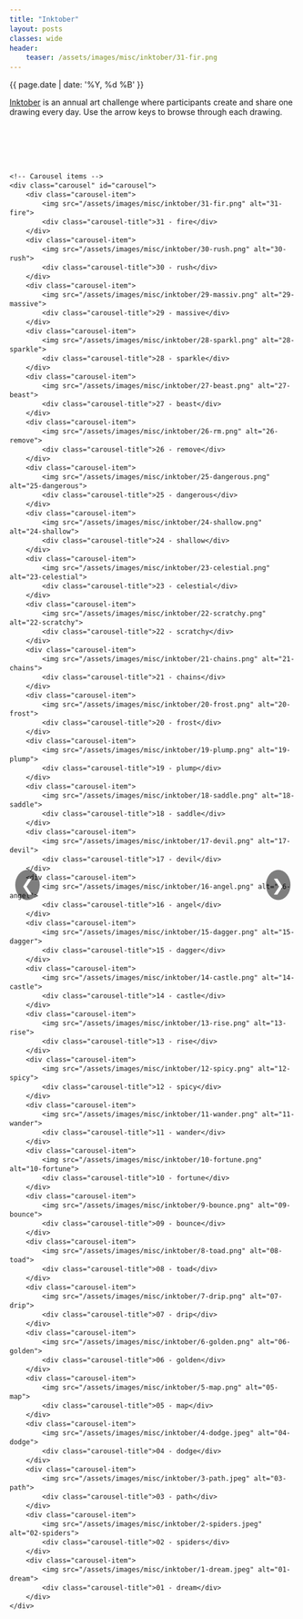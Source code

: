 ```yaml
---
title: "Inktober"
layout: posts
classes: wide
header:
    teaser: /assets/images/misc/inktober/31-fir.png
---
```


{{ page.date | date: '%Y, %d %B' }}

<style>
    /* Carousel container styling */
    .carousel-container {
        position: relative;
        width: 100%;
        max-width: 800px;
        margin: 0 auto;
        overflow: hidden;
        padding-top: 20px;
    }

    /* Carousel styling */
    .carousel {
        display: flex;
        transition: transform 0.5s ease;
    }

    .carousel-item {
        min-width: 100%;
        box-sizing: border-box;
        text-align: center;
    }

    .carousel-item img {
        width: 250px;
        height: 250px;
        object-fit: contain;
        border: 2px solid #e0e0e0;
    }

    .carousel-title {
        font-size: 1.2em;
        margin-top: 10px;
        color: #333;
    }

    /* Navigation buttons */
    .carousel-button {
        position: absolute;
        top: 50%;
        transform: translateY(-50%);
        background-color: rgba(0, 0, 0, 0.5);
        color: white;
        border: none;
        font-size: 2em;
        cursor: pointer;
        padding: 10px;
        border-radius: 50%;
        z-index: 1;
    }

    .carousel-button.left {
        left: 10px;
    }

    .carousel-button.right {
        right: 10px;
    }
</style>

<a href="https://inktober.com/">Inktober</a> is an annual art challenge where participants create and share one drawing every day. Use the arrow keys to browse through each drawing.

<br><br>

<!-- Carousel container -->
<div class="carousel-container">
    <button class="carousel-button left" onclick="moveSlide(-1)">&#10094;</button>
    <button class="carousel-button right" onclick="moveSlide(1)">&#10095;</button>

    <!-- Carousel items -->
    <div class="carousel" id="carousel">
        <div class="carousel-item">
            <img src="/assets/images/misc/inktober/31-fir.png" alt="31-fire">
            <div class="carousel-title">31 - fire</div>
        </div>
        <div class="carousel-item">
            <img src="/assets/images/misc/inktober/30-rush.png" alt="30-rush">
            <div class="carousel-title">30 - rush</div>
        </div>
        <div class="carousel-item">
            <img src="/assets/images/misc/inktober/29-massiv.png" alt="29-massive">
            <div class="carousel-title">29 - massive</div>
        </div>
        <div class="carousel-item">
            <img src="/assets/images/misc/inktober/28-sparkl.png" alt="28-sparkle">
            <div class="carousel-title">28 - sparkle</div>
        </div>
        <div class="carousel-item">
            <img src="/assets/images/misc/inktober/27-beast.png" alt="27-beast">
            <div class="carousel-title">27 - beast</div>
        </div>
        <div class="carousel-item">
            <img src="/assets/images/misc/inktober/26-rm.png" alt="26-remove">
            <div class="carousel-title">26 - remove</div>
        </div>
        <div class="carousel-item">
            <img src="/assets/images/misc/inktober/25-dangerous.png" alt="25-dangerous">
            <div class="carousel-title">25 - dangerous</div>
        </div>
        <div class="carousel-item">
            <img src="/assets/images/misc/inktober/24-shallow.png" alt="24-shallow">
            <div class="carousel-title">24 - shallow</div>
        </div>
        <div class="carousel-item">
            <img src="/assets/images/misc/inktober/23-celestial.png" alt="23-celestial">
            <div class="carousel-title">23 - celestial</div>
        </div>
        <div class="carousel-item">
            <img src="/assets/images/misc/inktober/22-scratchy.png" alt="22-scratchy">
            <div class="carousel-title">22 - scratchy</div>
        </div>
        <div class="carousel-item">
            <img src="/assets/images/misc/inktober/21-chains.png" alt="21-chains">
            <div class="carousel-title">21 - chains</div>
        </div>
        <div class="carousel-item">
            <img src="/assets/images/misc/inktober/20-frost.png" alt="20-frost">
            <div class="carousel-title">20 - frost</div>
        </div>
        <div class="carousel-item">
            <img src="/assets/images/misc/inktober/19-plump.png" alt="19-plump">
            <div class="carousel-title">19 - plump</div>
        </div>
        <div class="carousel-item">
            <img src="/assets/images/misc/inktober/18-saddle.png" alt="18-saddle">
            <div class="carousel-title">18 - saddle</div>
        </div>
        <div class="carousel-item">
            <img src="/assets/images/misc/inktober/17-devil.png" alt="17-devil">
            <div class="carousel-title">17 - devil</div>
        </div>
        <div class="carousel-item">
            <img src="/assets/images/misc/inktober/16-angel.png" alt="16-angel">
            <div class="carousel-title">16 - angel</div>
        </div>
        <div class="carousel-item">
            <img src="/assets/images/misc/inktober/15-dagger.png" alt="15-dagger">
            <div class="carousel-title">15 - dagger</div>
        </div>
        <div class="carousel-item">
            <img src="/assets/images/misc/inktober/14-castle.png" alt="14-castle">
            <div class="carousel-title">14 - castle</div>
        </div>
        <div class="carousel-item">
            <img src="/assets/images/misc/inktober/13-rise.png" alt="13-rise">
            <div class="carousel-title">13 - rise</div>
        </div>
        <div class="carousel-item">
            <img src="/assets/images/misc/inktober/12-spicy.png" alt="12-spicy">
            <div class="carousel-title">12 - spicy</div>
        </div>
        <div class="carousel-item">
            <img src="/assets/images/misc/inktober/11-wander.png" alt="11-wander">
            <div class="carousel-title">11 - wander</div>
        </div>
        <div class="carousel-item">
            <img src="/assets/images/misc/inktober/10-fortune.png" alt="10-fortune">
            <div class="carousel-title">10 - fortune</div>
        </div>
        <div class="carousel-item">
            <img src="/assets/images/misc/inktober/9-bounce.png" alt="09-bounce">
            <div class="carousel-title">09 - bounce</div>
        </div>
        <div class="carousel-item">
            <img src="/assets/images/misc/inktober/8-toad.png" alt="08-toad">
            <div class="carousel-title">08 - toad</div>
        </div>
        <div class="carousel-item">
            <img src="/assets/images/misc/inktober/7-drip.png" alt="07-drip">
            <div class="carousel-title">07 - drip</div>
        </div>
        <div class="carousel-item">
            <img src="/assets/images/misc/inktober/6-golden.png" alt="06-golden">
            <div class="carousel-title">06 - golden</div>
        </div>
        <div class="carousel-item">
            <img src="/assets/images/misc/inktober/5-map.png" alt="05-map">
            <div class="carousel-title">05 - map</div>
        </div>
        <div class="carousel-item">
            <img src="/assets/images/misc/inktober/4-dodge.jpeg" alt="04-dodge">
            <div class="carousel-title">04 - dodge</div>
        </div>
        <div class="carousel-item">
            <img src="/assets/images/misc/inktober/3-path.jpeg" alt="03-path">
            <div class="carousel-title">03 - path</div>
        </div>
        <div class="carousel-item">
            <img src="/assets/images/misc/inktober/2-spiders.jpeg" alt="02-spiders">
            <div class="carousel-title">02 - spiders</div>
        </div>
        <div class="carousel-item">
            <img src="/assets/images/misc/inktober/1-dream.jpeg" alt="01-dream">
            <div class="carousel-title">01 - dream</div>
        </div>
    </div>
</div>

<script>
    let slideIndex = 0;
    const carousel = document.getElementById("carousel");
    const carouselItems = carousel.children;
    const totalSlides = carouselItems.length;

    // Clone the first and last slides
    const firstSlideClone = carouselItems[0].cloneNode(true);
    const lastSlideClone = carouselItems[totalSlides - 1].cloneNode(true);
    carousel.appendChild(firstSlideClone); // Add clone of the first slide to the end
    carousel.insertBefore(lastSlideClone, carouselItems[0]); // Add clone of the last slide to the beginning

    // Adjust transition and position to start at the first actual slide
    carousel.style.transform = `translateX(-100%)`;

    function moveSlide(direction) {
        slideIndex += direction;

        // Apply smooth transition for regular movement
        carousel.style.transition = 'transform 0.5s ease';
        carousel.style.transform = `translateX(-${(slideIndex + 1) * 100}%)`;

        // Handle wrapping after the transition ends
        carousel.addEventListener('transitionend', function handleTransitionEnd() {
            if (slideIndex < 0) {
                // If at the beginning (loop to last slide)
                slideIndex = totalSlides - 1;
                carousel.style.transition = 'none'; // Disable transition for the jump
                carousel.style.transform = `translateX(-${(slideIndex + 1) * 100}%)`;
            } else if (slideIndex >= totalSlides) {
                // If at the end (loop to first slide)
                slideIndex = 0;
                carousel.style.transition = 'none'; // Disable transition for the jump
                carousel.style.transform = `translateX(-${(slideIndex + 1) * 100}%)`;
            }
            carousel.removeEventListener('transitionend', handleTransitionEnd);
        });
    }
</script>

